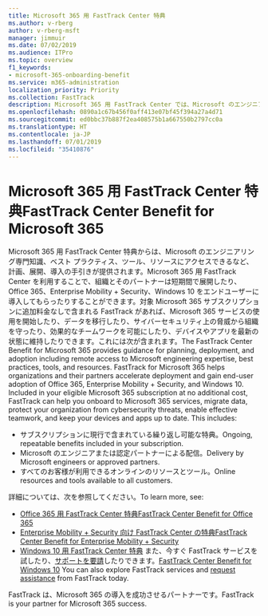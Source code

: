 ```yaml
---
title: Microsoft 365 用 FastTrack Center 特典
ms.author: v-rberg
author: v-rberg-msft
manager: jimmuir
ms.date: 07/02/2019
ms.audience: ITPro
ms.topic: overview
f1_keywords:
- microsoft-365-onboarding-benefit
ms.service: m365-administration
localization_priority: Priority
ms.collection: FastTrack
description: Microsoft 365 用 FastTrack Center では、Microsoft のエンジニアリング専門知識、ベスト プラクティス、ツール、リソースにアクセスできるなど、計画、展開、導入の手引きが提供されます。Microsoft 365 用 FastTrack Center を利用することで、組織とそのパートナーは短期間で展開したり、Office 365、Windows 10、Enterprise Mobility + Security をエンドユーザーに導入してもらったりすることができます。
ms.openlocfilehash: 0890a1c67b456f0aff413e07bf45f394a27a4d71
ms.sourcegitcommit: ed0bbc37b887f2ea408575b1a667550b2797cc0a
ms.translationtype: HT
ms.contentlocale: ja-JP
ms.lasthandoff: 07/01/2019
ms.locfileid: "35410876"
---
```

# <a name="fasttrack-center-benefit-for-microsoft-365"></a><span data-ttu-id="3a450-104">Microsoft 365 用 FastTrack Center 特典</span><span class="sxs-lookup"><span data-stu-id="3a450-104">FastTrack Center Benefit for Microsoft 365</span></span>

<span data-ttu-id="3a450-p102">Microsoft 365 用 FastTrack Center 特典からは、Microsoft のエンジニアリング専門知識、ベスト プラクティス、ツール、リソースにアクセスできるなど、計画、展開、導入の手引きが提供されます。Microsoft 365 用 FastTrack Center を利用することで、組織とそのパートナーは短期間で展開したり、Office 365、Enterprise Mobility + Security、Windows 10 をエンドユーザーに導入してもらったりすることができます。対象 Microsoft 365 サブスクリプションに追加料金なしで含まれる FastTrack があれば、Microsoft 365 サービスの使用を開始したり、データを移行したり、サイバーセキュリティ上の脅威から組織を守ったり、効果的なチームワークを可能にしたり、デバイスやアプリを最新の状態に維持したりできます。これには次が含まれます。</span><span class="sxs-lookup"><span data-stu-id="3a450-p102">The FastTrack Center Benefit for Microsoft 365 provides guidance for planning, deployment, and adoption including remote access to Microsoft engineering expertise, best practices, tools, and resources. FastTrack for Microsoft 365 helps organizations and their partners accelerate deployment and gain end-user adoption of Office 365, Enterprise Mobility + Security, and Windows 10. Included in your eligible Microsoft 365 subscription at no additional cost, FastTrack can help you onboard to Microsoft 365 services, migrate data, protect your organization from cybersecurity threats, enable effective teamwork, and keep your devices and apps up to date. This includes:</span></span>

- <span data-ttu-id="3a450-109">サブスクリプションに現行で含まれている繰り返し可能な特典。</span><span class="sxs-lookup"><span data-stu-id="3a450-109">Ongoing, repeatable benefits included in your subscription.</span></span>
- <span data-ttu-id="3a450-110">Microsoft のエンジニアまたは認定パートナーによる配信。</span><span class="sxs-lookup"><span data-stu-id="3a450-110">Delivery by Microsoft engineers or approved partners.</span></span>
- <span data-ttu-id="3a450-111">すべてのお客様が利用できるオンラインのリソースとツール。</span><span class="sxs-lookup"><span data-stu-id="3a450-111">Online resources and tools available to all customers.</span></span>
  
<span data-ttu-id="3a450-112">詳細については、次を参照してください。</span><span class="sxs-lookup"><span data-stu-id="3a450-112">To learn more, see:</span></span>

- [<span data-ttu-id="3a450-113">Office 365 用 FastTrack Center 特典</span><span class="sxs-lookup"><span data-stu-id="3a450-113">FastTrack Center Benefit for Office 365</span></span>](O365-fasttrack-benefit-for-office-365.md) 
- [<span data-ttu-id="3a450-114">Enterprise Mobility + Security 向け FastTrack Center の特典</span><span class="sxs-lookup"><span data-stu-id="3a450-114">FastTrack Center Benefit for Enterprise Mobility + Security</span></span>](EMS-fasttrack-benefit-for-EMS.md)
- <span data-ttu-id="3a450-115">[Windows 10 用 FastTrack Center 特典](Win-10-fasttrack-benefit-for-Windows-10.md) また、今すぐ FastTrack サービスを試したり、[サポートを要請](https://go.microsoft.com/fwlink/p/?LinkId=2003903)したりできます。</span><span class="sxs-lookup"><span data-stu-id="3a450-115">[FastTrack Center Benefit for Windows 10](Win-10-fasttrack-benefit-for-Windows-10.md) You can also explore FastTrack services and [request assistance](https://go.microsoft.com/fwlink/p/?LinkId=2003903) from FastTrack today.</span></span>

<span data-ttu-id="3a450-116">FastTrack は、Microsoft 365 の導入を成功させるパートナーです。</span><span class="sxs-lookup"><span data-stu-id="3a450-116">FastTrack is your partner for Microsoft 365 success.</span></span>
  
  

 